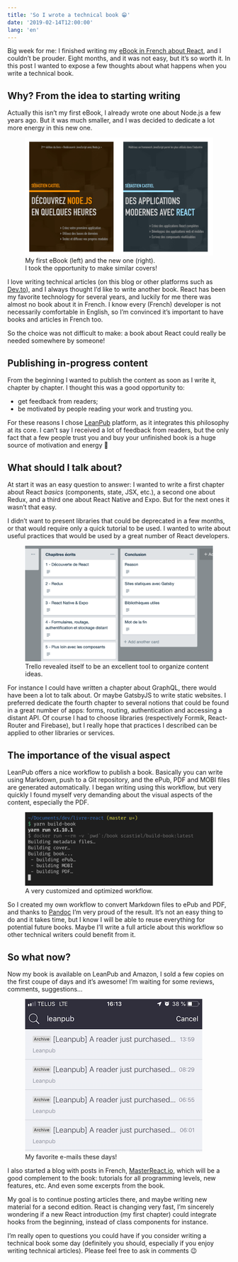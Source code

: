 ```yaml
---
title: 'So I wrote a technical book 😁'
date: '2019-02-14T12:00:00'
lang: 'en'
---
```


Big week for me: I finished writing my [eBook in French about React](https://www.masterreact.io/livre), and I couldn’t be prouder. Eight months, and it was not easy, but it’s so worth it. In this post I wanted to expose a few thoughts about what happens when you write a technical book.

## Why? From the idea to starting writing

Actually this isn’t my first eBook, I already wrote one about Node.js a few years ago. But it was much smaller, and I was decided to dedicate a lot more energy in this new one.

<figure>
  <img src="./books.png" alt="Book « Découvrez Node.js en quelques heures » and « Des applications modernes avec React »">
  <figcaption>My first eBook (left) and the new one (right).<br/>I took the opportunity to make similar covers!<figcaption>
</figure>

I love writing technical articles (on this blog or other platforms such as [Dev.to](https://dev.to)), and I always thought I’d like to write another book. React has been my favorite technology for several years, and luckily for me there was almost no book about it in French. I know every (French) developer is not necessarily comfortable in English, so I’m convinced it’s important to have books and articles in French too.

So the choice was not difficult to make: a book about React could really be needed somewhere by someone!

## Publishing in-progress content

From the beginning I wanted to publish the content as soon as I write it, chapter by chapter. I thought this was a good opportunity to:

- get feedback from readers;
- be motivated by people reading your work and trusting you.

For these reasons I chose [LeanPub](https://leanpub.com) platform, as it integrates this philosophy at its core. I can’t say I received a lot of feedback from readers, but the only fact that a few people trust you and buy your unfinished book is a huge source of motivation and energy 🙂

## What should I talk about?

At start it was an easy question to answer: I wanted to write a first chapter about React _basics_ (components, state, JSX, etc.), a second one about Redux, and a third one about React Native and Expo. But for the next ones it wasn’t that easy.

I didn’t want to present libraries that could be deprecated in a few months, or that would require only a quick tutorial to be used. I wanted to write about useful practices that would be used by a great number of React developers.

<figure>
  <img src="./trello.png" alt="List of chapters in Trello">
  <figcaption>Trello revealed itself to be an excellent tool to organize content ideas.<figcaption>
</figure>

For instance I could have written a chapter about GraphQL, there would have been a lot to talk about. Or maybe GatsbyJS to write static websites. I preferred dedicate the fourth chapter to several notions that could be found in a great number of apps: forms, routing, authentication and accessing a distant API. Of course I had to choose libraries (respectively Formik, React-Router and Firebase), but I really hope that practices I described can be applied to other libraries or services.

## The importance of the visual aspect

LeanPub offers a nice workflow to publish a book. Basically you can write using Markdown, push to a Git repository, and the ePub, PDF and MOBI files are generated automatically. I began writing using this workflow, but very quickly I found myself very demanding about the visual aspects of the content, especially the PDF.

<figure>
  <img src="./workflow.png" alt="Terminal output of building the book">
  <figcaption>A very customized and optimized workflow.<figcaption>
</figure>

So I created my own workflow to convert Markdown files to ePub and PDF, and thanks to [Pandoc](https://pandoc.org/) I’m very proud of the result. It’s not an easy thing to do and it takes time, but I know I will be able to reuse everything for potential future books. Maybe I’ll write a full article about this workflow so other technical writers could benefit from it.

## So what now?

Now my book is available on LeanPub and Amazon, I sold a few copies on the first coupe of days and it’s awesome! I’m waiting for some reviews, comments, suggestions…

<figure>
  <img src="./mails.png" alt="E-mails from LeanPub: A reader just purchased…">
  <figcaption>My favorite e-mails these days!<figcaption>
</figure>

I also started a blog with posts in French, [MasterReact.io](https://www.masterreact.io), which will be a good complement to the book: tutorials for all programming levels, new features, etc. And even some excerpts from the book.

My goal is to continue posting articles there, and maybe writing new material for a second edition. React is changing very fast, I’m sincerely wondering if a new React introduction (my first chapter) could integrate hooks from the beginning, instead of class components for instance.

I’m really open to questions you could have if you consider writing a technical book some day (definitely you should, especially if you enjoy writing technical articles). Please feel free to ask in comments 😉

